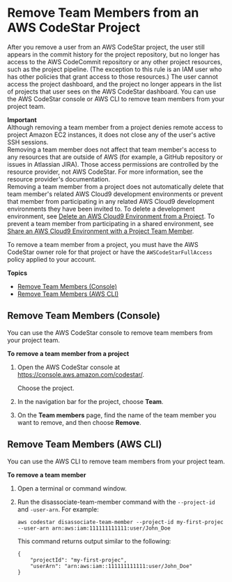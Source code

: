 # Remove Team Members from an AWS CodeStar Project<a name="how-to-remove-team-member"></a>

After you remove a user from an AWS CodeStar project, the user still appears in the commit history for the project repository, but no longer has access to the AWS CodeCommit repository or any other project resources, such as the project pipeline\. \(The exception to this rule is an IAM user who has other policies that grant access to those resources\.\) The user cannot access the project dashboard, and the project no longer appears in the list of projects that user sees on the AWS CodeStar dashboard\. You can use the AWS CodeStar console or AWS CLI to remove team members from your project team\.

**Important**  
Although removing a team member from a project denies remote access to project Amazon EC2 instances, it does not close any of the user's active SSH sessions\.  
Removing a team member does not affect that team member's access to any resources that are outside of AWS \(for example, a GitHub repository or issues in Atlassian JIRA\)\. Those access permissions are controlled by the resource provider, not AWS CodeStar\. For more information, see the resource provider's documentation\.  
Removing a team member from a project does not automatically delete that team member's related AWS Cloud9 development environments or prevent that member from participating in any related AWS Cloud9 development environments they have been invited to\. To delete a development environment, see [Delete an AWS Cloud9 Environment from a Project](setting-up-ide-cloud9.md#setting-up-ide-cloud9-delete)\. To prevent a team member from participating in a shared environment, see [Share an AWS Cloud9 Environment with a Project Team Member](setting-up-ide-cloud9.md#setting-up-ide-cloud9-share)\.

To remove a team member from a project, you must have the AWS CodeStar owner role for that project or have the `AWSCodeStarFullAccess` policy applied to your account\.

**Topics**
+ [Remove Team Members \(Console\)](#how-to-remove-team-member-console)
+ [Remove Team Members \(AWS CLI\)](#how-to-remove-team-member-cli)

## Remove Team Members \(Console\)<a name="how-to-remove-team-member-console"></a>

You can use the AWS CodeStar console to remove team members from your project team\. 

**To remove a team member from a project**

1. Open the AWS CodeStar console at [https://console\.aws\.amazon\.com/codestar/](https://console.aws.amazon.com/codestar/)\.

   Choose the project\.

1. In the navigation bar for the project, choose **Team**\.

1. On the **Team members** page, find the name of the team member you want to remove, and then choose **Remove**\.

## Remove Team Members \(AWS CLI\)<a name="how-to-remove-team-member-cli"></a>

You can use the AWS CLI to remove team members from your project team\. 

**To remove a team member**

1. Open a terminal or command window\.

1. Run the disassociate\-team\-member command with the `--project-id` and `-user-arn`\. For example:

   ```
   aws codestar disassociate-team-member --project-id my-first-projec --user-arn arn:aws:iam:111111111111:user/John_Doe 
   ```

   This command returns output similar to the following:

   ```
   {
       "projectId": "my-first-projec", 
       "userArn": "arn:aws:iam::111111111111:user/John_Doe"
   }
   ```